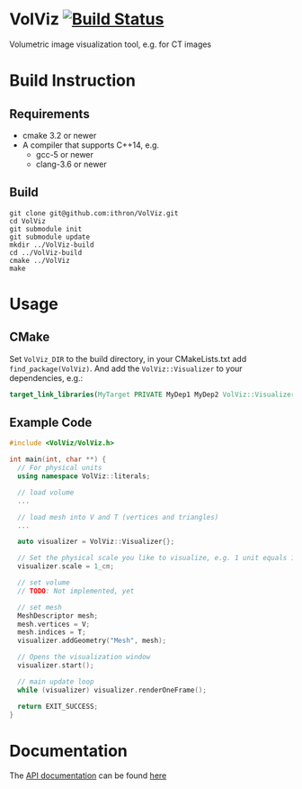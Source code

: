 # VolViz [![Build Status](https://travis-ci.org/ithron/VolViz.svg?branch=develop)](https://travis-ci.org/ithron/VolViz)
Volumetric image visualization tool, e.g. for CT images

# Build Instruction
## Requirements
- cmake 3.2 or newer
- A compiler that supports C++14, e.g.
  * gcc-5 or newer
  * clang-3.6 or newer


## Build
~~~shell
git clone git@github.com:ithron/VolViz.git
cd VolViz
git submodule init
git submodule update
mkdir ../VolViz-build
cd ../VolViz-build
cmake ../VolViz
make
~~~
# Usage
## CMake
Set `VolViz_DIR` to the build directory,
in your CMakeLists.txt add `find_package(VolViz)`. And add the `VolViz::Visualizer` to your dependencies, e.g.:
~~~cmake
target_link_libraries(MyTarget PRIVATE MyDep1 MyDep2 VolViz::Visualizer)
~~~

## Example Code
~~~cpp
#include <VolViz/VolViz.h>

int main(int, char **) {
  // For physical units
  using namespace VolViz::literals;

  // load volume
  ...

  // load mesh into V and T (vertices and triangles)
  ...

  auto visualizer = VolViz::Visualizer{};

  // Set the physical scale you like to visualize, e.g. 1 unit equals 1cm
  visualizer.scale = 1_cm;

  // set volume
  // TODO: Not implemented, yet

  // set mesh
  MeshDescriptor mesh;
  mesh.vertices = V;
  mesh.indices = T;
  visualizer.addGeometry("Mesh", mesh);

  // Opens the visualization window
  visualizer.start();

  // main update loop
  while (visualizer) visualizer.renderOneFrame();

  return EXIT_SUCCESS;
}
~~~

# Documentation
The [API documentation](https://ithron.github.io/VolViz/html) can be found [here](https://ithron.github.io/VolViz/html)
